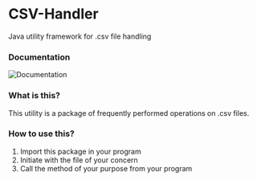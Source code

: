 # CSV-Handler
Java utility framework for .csv file handling

### Documentation
![Documentation](https://ppml38.github.io/CSV-Handler)

### What is this?
This utility is a package of frequently performed operations on .csv files.

### How to use this?
1. Import this package in your program
2. Initiate with the file of your concern
3. Call the method of your purpose from your program
